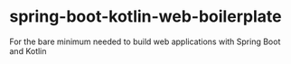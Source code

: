 # spring-boot-kotlin-web-boilerplate
For the bare minimum needed to build web applications with Spring Boot and Kotlin
